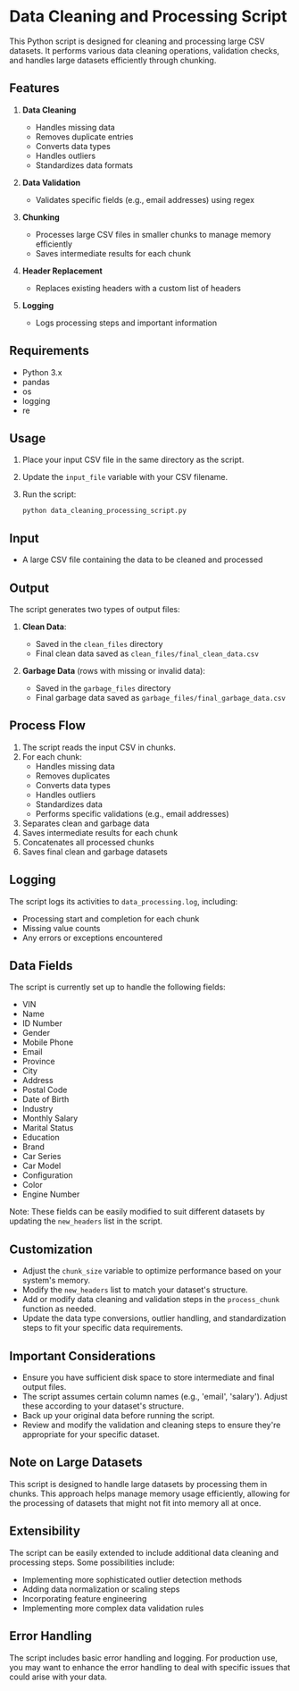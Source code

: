 # Data Cleaning and Processing Script

This Python script is designed for cleaning and processing large CSV datasets. It performs various data cleaning operations, validation checks, and handles large datasets efficiently through chunking.

## Features

1. **Data Cleaning**
   - Handles missing data
   - Removes duplicate entries
   - Converts data types
   - Handles outliers
   - Standardizes data formats

2. **Data Validation**
   - Validates specific fields (e.g., email addresses) using regex

3. **Chunking**
   - Processes large CSV files in smaller chunks to manage memory efficiently
   - Saves intermediate results for each chunk

4. **Header Replacement**
   - Replaces existing headers with a custom list of headers

5. **Logging**
   - Logs processing steps and important information

## Requirements

- Python 3.x
- pandas
- os
- logging
- re

## Usage

1. Place your input CSV file in the same directory as the script.
2. Update the `input_file` variable with your CSV filename.
3. Run the script:

   ```
   python data_cleaning_processing_script.py
   ```

## Input

- A large CSV file containing the data to be cleaned and processed

## Output

The script generates two types of output files:

1. **Clean Data**: 
   - Saved in the `clean_files` directory
   - Final clean data saved as `clean_files/final_clean_data.csv`

2. **Garbage Data** (rows with missing or invalid data):
   - Saved in the `garbage_files` directory
   - Final garbage data saved as `garbage_files/final_garbage_data.csv`

## Process Flow

1. The script reads the input CSV in chunks.
2. For each chunk:
   - Handles missing data
   - Removes duplicates
   - Converts data types
   - Handles outliers
   - Standardizes data
   - Performs specific validations (e.g., email addresses)
3. Separates clean and garbage data
4. Saves intermediate results for each chunk
5. Concatenates all processed chunks
6. Saves final clean and garbage datasets

## Logging

The script logs its activities to `data_processing.log`, including:
- Processing start and completion for each chunk
- Missing value counts
- Any errors or exceptions encountered

## Data Fields

The script is currently set up to handle the following fields:

- VIN
- Name
- ID Number
- Gender
- Mobile Phone
- Email
- Province
- City
- Address
- Postal Code
- Date of Birth
- Industry
- Monthly Salary
- Marital Status
- Education
- Brand
- Car Series
- Car Model
- Configuration
- Color
- Engine Number

Note: These fields can be easily modified to suit different datasets by updating the `new_headers` list in the script.

## Customization

- Adjust the `chunk_size` variable to optimize performance based on your system's memory.
- Modify the `new_headers` list to match your dataset's structure.
- Add or modify data cleaning and validation steps in the `process_chunk` function as needed.
- Update the data type conversions, outlier handling, and standardization steps to fit your specific data requirements.

## Important Considerations

- Ensure you have sufficient disk space to store intermediate and final output files.
- The script assumes certain column names (e.g., 'email', 'salary'). Adjust these according to your dataset's structure.
- Back up your original data before running the script.
- Review and modify the validation and cleaning steps to ensure they're appropriate for your specific dataset.

## Note on Large Datasets

This script is designed to handle large datasets by processing them in chunks. This approach helps manage memory usage efficiently, allowing for the processing of datasets that might not fit into memory all at once.

## Extensibility

The script can be easily extended to include additional data cleaning and processing steps. Some possibilities include:
- Implementing more sophisticated outlier detection methods
- Adding data normalization or scaling steps
- Incorporating feature engineering
- Implementing more complex data validation rules

## Error Handling

The script includes basic error handling and logging. For production use, you may want to enhance the error handling to deal with specific issues that could arise with your data.
